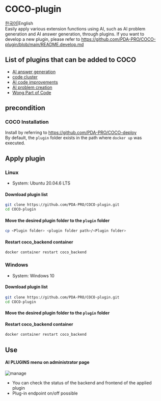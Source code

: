 # COCO-plugin

[한국어](https://github.com/PDA-PRO/COCO-plugin/blob/main/README.md)|English  
Easily apply various extension functions using AI, such as AI problem generation and AI answer generation, through plugins.
If you want to develop a new plugin, please refer to https://github.com/PDA-PRO/COCO-plugin/blob/main/README.develop.md

## List of plugins that can be added to COCO

- [AI answer generation](https://github.com/PDA-PRO/COCO-plugin/tree/main/answer_generation)
- [code cluster](https://github.com/PDA-PRO/COCO-plugin/tree/main/code_cluster)
- [AI code improvements](https://github.com/PDA-PRO/COCO-plugin/tree/main/code_improvement)
- [AI problem creation](https://github.com/PDA-PRO/COCO-plugin/tree/main/problem_generation)
- [Wong Part of Code](https://github.com/PDA-PRO/COCO-plugin/tree/main/wpc)

## precondition

### COCO Installation

Install by referring to https://github.com/PDA-PRO/COCO-deploy  
By default, the `plugin` folder exists in the path where `docker up` was executed.

## Apply plugin

### Linux

- System: Ubuntu 20.04.6 LTS

#### Download plugin list

```bash
git clone https://github.com/PDA-PRO/COCO-plugin.git
cd COCO-plugin
```

#### Move the desired plugin folder to the `plugin` folder

```bash
cp <Plugin folder> <plugin folder path>/<Plugin folder>
```

#### Restart coco_backend container

```bash
docker container restart coco_backend
```

### Windows

- System: Windows 10

#### Download plugin list

```bash
git clone https://github.com/PDA-PRO/COCO-plugin.git
cd COCO-plugin
```

#### Move the desired plugin folder to the `plugin` folder

#### Restart coco_backend container

```bash
docker container restart coco_backend
```

## Use

#### AI PLUGINS menu on administrator page

![manage](https://github.com/PDA-PRO/COCO-plugin/assets/80380576/cc8fcf7a-d4c8-4152-a206-107817fcf003)

- You can check the status of the backend and frontend of the applied plugin
- Plug-in endpoint on/off possible
